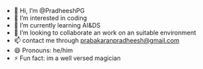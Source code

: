 - 👋 Hi, I’m @PradheeshPG
- 👀 I’m interested in coding
- 🌱 I’m currently learning AI&DS
- 💞️ I’m looking to collaborate an work on an suitable environment
- 📫 contact me through prabakaranpradheesh@gmail.com
- 😄 Pronouns: he/him
- ⚡ Fun fact: im a well versed magician

<!---
PradheeshPG/PradheeshPG is a ✨ special ✨ repository because its `README.md` (this file) appears on your GitHub profile.
You can click the Preview link to take a look at your changes.
--->
